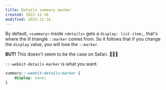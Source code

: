 ```yaml
---
title: Details summary marker
created: 2022-12-16
modified: 2022-12-16
---
```


By default, `<summary>` inside `<details>` gets a `display: list-item;`, that's where the lil triangle `::marker` comes from. So it follows that if you change the `display` value, you will lose the `::marker`.

**BUT!** This doesn't seem to be the case on Safari. 🤦🏼‍♀️

`::-webkit-details-marker` is what you want.

```css
summary::-webkit-details-marker {
	display: none;
}
```